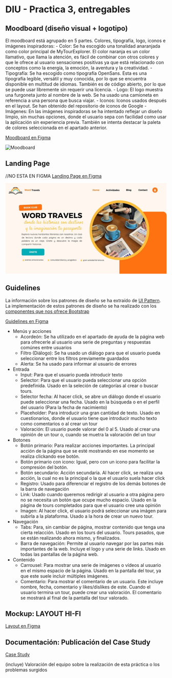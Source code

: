 # DIU - Practica 3, entregables

## Moodboard (diseño visual + logotipo)   

El moodboard está agrupado en 5 partes. Colores, tipografía, logo, iconos e imágenes inspiradoras:
	- Color: Se ha escogido una tonalidad anaranjada como color principal de MyTourExplorer. El color naranja es un color llamativo, que llama la atención, es fácil de combinar con otros colores y que le ofrece al usuario sensaciones positivas ya que está relacionado con conceptos como la energía, la emoción, la aventura y la creatividad. 
	- Tipografía: Se ha escogido como tipografía OpenSans. Esta es una tipografía legible, versátil y muy conocida, por lo que se encuentra disponible en multitud de idiomas. También es de código abierto, por lo que se puede usar libremente sin requerir una licencia.
	- Logo: El logo muestra una furgoneta junto al nombre de la web. Se ha usado una camioneta en referencia a una persona que busca viajar. 
	- Iconos: Iconos usados después en el layout. Se han obtenido del repositorio de iconos de Google
	- Imágenes: En las imágenes inspiradoras se ha intentado reflejar un diseño limpio, sin muchas opciones, donde el usuario sepa con facilidad como usar la aplicación sin experiencia previa. También se intenta destacar la paleta de colores seleccionada en el apartado anterior.


[Moodboard en Figma](https://www.figma.com/board/SIh3780BdQPGqi1AGTJdJa/Moodboard?t=PgSfEHM37ntM5BIR-6)

![Moodboard](Moodboard.jpg)

## Landing Page
//NO ESTA EN FIGMA
[Landing Page en Figma](https://www.figma.com/file/zgyps4kYgSsvoG1KWyE82F/Landing-Page?type=design&node-id=0%3A1&t=46yVXCeQmyxACKnq-1)

![Moodboard](LandingPage.jpg)


## Guidelines

La  información sobre los patrones de diseño se ha extraído de [UI Pattern](https://ui-patterns.com). La implementación de estos patrones de diseño se ha realizado con los [componentes que nos ofrece Bootstrap](https://getbootstrap.com/docs/4.2/components/alerts/)

[Guidelines en Figma](https://www.figma.com/file/zgyps4kYgSsvoG1KWyE82F/Landing-Page?type=design&node-id=0%3A1&t=46yVXCeQmyxACKnq-1)

- Menús y acciones
	+ Acordeón: Se ha utilizado en el apartado de ayuda de la página web para ofrecerle al usuario una serie de preguntas y respuestas comúnes entre usuarios
	+ Filtro (Diálogo): Se ha usado un diálogo para que el usuario pueda seleccionar entre los filtros previamente guardados
	+ Alerta: Se ha usado para informar al usuario de errores
- Entrada
	+ Input: Para que el usuario pueda introducir texto
	+ Selector: Para que el usuario pueda seleccionar una opción predefinida. Usado en la seleción de categorías al crear o buscar tours.
	+ Selector fecha: Al hacer click, se abre un diálogo donde el usuario puede seleccionar una fecha. Usado en la búsqueda o en el perfil del usuario (Para la fecha de nacimiento)
	+ Placeholder: Para introducir una gran cantidad de texto. Usado en cuestionarios, donde el usuario tiene que introducir mucho texto como comentarios o al crear un tour
	+ Valoración: El usuario puede valorar del 0 al 5. Usado al crear una opinión de un tour o, cuando se muetra la valoración del un tour
- Botones
	+ Botón primario: Para realizar acciones importantes. La principal acción de la página que se esté mostrando en ese momento se realiza clickando ese botón.
	+ Botón primario con icono: Igual, pero con un icono para facilitar la compresión del botón.
	+ Botón secundario: Acción secundaria. Al hacer click, se realiza una acción, la cual no es la principal o la que el usuario suela hacer click
	+ Registro: Usado para diferenciar el registro de los demás botones de la barra de navegación
	+ Link: Usado cuando queremos redirigir al usuario a otra página pero no se necesita un botón que ocupe mucho espacio. Usado en la página de tours completados para que el usuario cree una opinión
	+ Imagen: Al hacer click, el usuario podrá seleccionar una imágen para subirla a la plataforma. Usado a la hora de crear un nuevo tour.
- Navegación
	+ Tabs: Para, sin cambiar de página, mostrar contenido que tenga una cierta relacción. Usado en los tours del usuario. Tours pasados, que se están realizando ahora mismo, y finalizados.
	+ Barra de navegación: Permite al usuario navegar por las partes más importantes de la web. Incluye el logo y una serie de links. Usado en todas las pantallas de la página web.
- Contenido
	+ Carrousel: Para mostrar una serie de imágenes o vídeos al usuario en el mismo espacio de la página. Usado en la pantalla del tour, ya que este suele incluir múltiples imágenes.
	+ Comentario: Para mostrar el comentario de un usuario. Este incluye nombre, fecha, comentario y likes/dislikes de este. Cuando el usuario termina un tour, puede crear una valoración. El comentario se mostrará al final de la pantalla del tour valorado. 	


## Mockup: LAYOUT HI-FI

[Layout en Figma](https://www.figma.com/design/tQjeJnUP4xy2wKPeYDdeu5/Layout-HiFi?m=auto&t=PgSfEHM37ntM5BIR-6)


## Documentación: Publicación del Case Study

[Case Study](https://mytourexplorer.ismael034.xyz/)

(incluye) Valoración del equipo sobre la realización de esta práctica o los problemas surgidos

